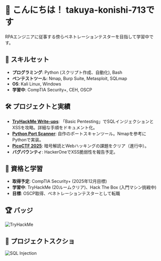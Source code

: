 <!--
**takuya-konishi-713/takuya-konishi-713** is a ✨ _special_ ✨ repository because its `README.md` (this file) appears on your GitHub profile.

Here are some ideas to get you started:

- 🔭 I’m currently working on ...
- 🌱 I’m currently learning ...
- 👯 I’m looking to collaborate on ...
- 🤔 I’m looking for help with ...
- 💬 Ask me about ...
- 📫 How to reach me: ...
- 😄 Pronouns: ...
- ⚡ Fun fact: ...
-->
# 👋 こんにちは！ takuya-konishi-713です

RPAエンジニアに従事する傍らペネトレーションテスターを目指して学習中です。

## 🔧 スキルセット
- **プログラミング**: Python (スクリプト作成、自動化), Bash
- **ペンテストツール**: Nmap, Burp Suite, Metasploit, SQLmap
- **OS**: Kali Linux, Windows
- **学習中**: CompTIA Security+, CEH, OSCP

## 🛠️ プロジェクトと実績
- **[TryHackMe Write-ups](https://github.com/username/tryhackme-writeups)**: 「Basic Pentesting」でSQLインジェクションとXSSを攻略。詳細な手順をドキュメント化。
- **[Python Port Scanner](https://github.com/username/port-scanner)**: 自作のポートスキャンツール。Nmapを参考にPythonで実装。
- **[PicoCTF 2025](https://github.com/username/picoctf)**: 暗号解読とWebハッキングの課題をクリア（進行中）。
- **バグバウンティ**: HackerOneでXSS脆弱性を報告予定。

## 📜 資格と学習
- **取得予定**: CompTIA Security+ (2025年12月目標)
- **学習中**: TryHackMe (20ルームクリア)、Hack The Box (入門マシン挑戦中)
- **目標**: OSCP取得、ペネトレーションテスターとして転職

## 🏆 バッジ
![TryHackMe](https://tryhackme-badges.s3.amazonaws.com/username.png)

## 📸 プロジェクトスクショ
![SQL Injection](https://github.com/username/tryhackme-writeups/raw/main/sql-injection.png)

